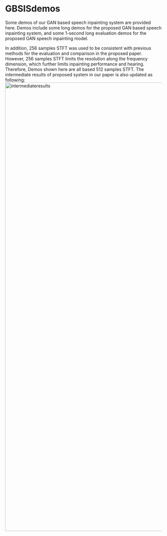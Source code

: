 # GBSISdemos
Some demos of our GAN based speech inpainting system are provided here. Demos include some long demos for the proposed GAN based speech inpainting system, and some 1-second long evaluation demos for the proposed GAN speech inpainting model.

In addition, 256 samples STFT was used to be consistent with previous methods for the evaluation and comparison in the proposed paper. However, 256 samples STFT limits the resolution along the frequency dimension, which further limits inpainting performance and hearing. Therefore, Demos shown here are all based 512 samples STFT. The intermediate results of proposed system in our paper is also updated as following:
<img width="1438" alt="intermediateresults" src="https://user-images.githubusercontent.com/70113757/161493421-081e65f5-5a73-4c0c-a1f8-102ae0fa1276.png">
